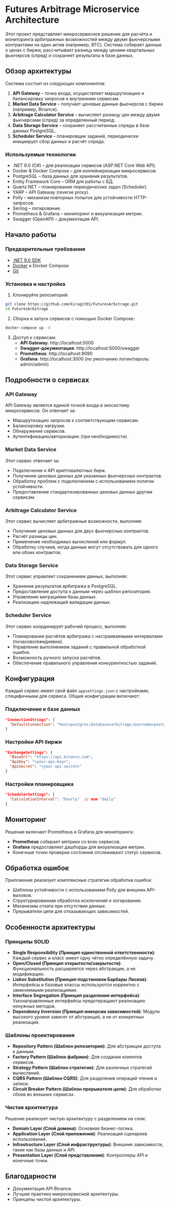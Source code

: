 # Futures Arbitrage Microservice Architecture

Этот проект представляет микросервисное решение для расчёта и мониторинга арбитражных возможностей между двумя фьючерсными контрактами на один актив (например, BTC). Система собирает данные о ценах с биржи, рассчитывает разницу между ценами квартальных фьючерсов (спред) и сохраняет результаты в базе данных.

## Обзор архитектуры

Система состоит из следующих компонентов:

1. **API Gateway** – точка входа, осуществляет маршрутизацию и балансировку запросов к внутренним сервисам.
2. **Market Data Service** – получает ценовые данные фьючерсов с биржи (например, Binance).
3. **Arbitrage Calculator Service** – вычисляет разницу цен между двумя фьючерсами (спред) за определенный период.
4. **Data Storage Service** – сохраняет рассчитанные спреды в базе данных PostgreSQL.
5. **Scheduler Service** – планировщик заданий, периодически инициирует сбор данных и расчёт спреда.

### Используемые технологии

- .NET 9.0 (C#) – для реализации сервисов (ASP.NET Core Web API).
- Docker & Docker Compose – для контейнеризации микросервисов.
- PostgreSQL – база данных для хранения результатов.
- Entity Framework Core – ORM для работы с БД.
- Quartz.NET – планирование периодических задач (Scheduler).
- YARP – API Gateway (reverse proxy).
- Polly – механизм повторных попыток для устойчивости HTTP-запросов.
- Serilog – логирование.
- Prometheus & Grafana – мониторинг и визуализация метрик.
- Swagger (OpenAPI) – документация API.


## Начало работы

### Предварительные требования

- [.NET 9.0 SDK](https://dotnet.microsoft.com/download/dotnet/9.0)
- [Docker](https://www.docker.com/get-started) и Docker Compose
- [Git](https://git-scm.com/downloads)

### Установка и настройка

1. Клонируйте репозиторий:

```bash
git clone https://github.com/kiragit01/FuturesArbitrage.git
cd FuturesArbitrage
```

2. Сборка и запуск сервисов с помощью Docker Compose:

```bash
docker-compose up -d
```

3. Доступ к сервисам:
    - **API Gateway**: http://localhost:5000
    - **Swagger-документация**: http://localhost:5000/swagger
    - **Prometheus**: http://localhost:9090
    - **Grafana**: http://localhost:3000 (по умолчанию логин/пароль: admin/admin)

## Подробности о сервисах

### API Gateway

API Gateway является единой точкой входа в экосистему микросервисов. Он отвечает за:
- Маршрутизацию запросов к соответствующим сервисам.
- Балансировку нагрузки.
- Обнаружение сервисов.
- Аутентификацию/авторизацию (при необходимости).

### Market Data Service

Этот сервис отвечает за:
- Подключение к API криптовалютных бирж.
- Получение ценовых данных для указанных фьючерсных контрактов.
- Обработку проблем с подключением с использованием политик устойчивости.
- Предоставление стандартизированных ценовых данных другим сервисам.

### Arbitrage Calculator Service

Этот сервис вычисляет арбитражные возможности, выполняя:
- Получение ценовых данных для двух фьючерсных контрактов.
- Расчёт разницы цен.
- Применение необходимых вычислений или формул.
- Обработку случаев, когда данные могут отсутствовать для одного или обоих контрактов.

### Data Storage Service

Этот сервис управляет сохранением данных, выполняя:
- Хранение результатов арбитража в PostgreSQL.
- Предоставление доступа к данным через шаблон репозитория.
- Управление миграциями базы данных.
- Реализацию надлежащей валидации данных.

### Scheduler Service

Этот сервис координирует рабочий процесс, выполняя:
- Планирование расчётов арбитража с настраиваемыми интервалами (почасово/ежедневно).
- Управление выполнением заданий с правильной обработкой ошибок.
- Возможность ручного запуска расчётов.
- Обеспечение правильного управления конкурентностью заданий.

## Конфигурация

Каждый сервис имеет свой файл `appsettings.json` с настройками, специфичными для сервиса. Общие конфигурации включают:

### Подключение к базе данных

```json
"ConnectionStrings": {
  "DefaultConnection": "Host=postgres;Database=arbitrage;Username=postgres;Password=postgres"
}
```

### Настройки API биржи

```json
"ExchangeSettings": {
  "BaseUrl": "https://api.binance.com",
  "ApiKey": "<your-api-key>",
  "ApiSecret": "<your-api-secret>"
}
```

### Настройки планировщика

```json
"SchedulerSettings": {
  "CalculationInterval": "hourly"  // или "daily"
}
```

## Мониторинг

Решение включает Prometheus и Grafana для мониторинга:
- **Prometheus** собирает метрики со всех сервисов.
- **Grafana** предоставляет дашборды для визуализации метрик.
- Конечные точки проверки состояния отслеживают статус сервисов.

## Обработка ошибок

Приложение реализует комплексные стратегии обработки ошибок:
- Шаблоны устойчивости с использованием Polly для внешних API-вызовов.
- Структурированная обработка исключений и логирование.
- Механизмы отката при отсутствии данных.
- Прерыватели цепи для отказывающих зависимостей.

## Особенности архитектуры

### Принципы SOLID

- **Single Responsibility (Принцип единственной ответственности)**: Каждый сервис и класс имеет одну чётко определённую задачу.
- **Open/Closed (Принцип открытости/закрытости)**: Функциональность расширяется через абстракции, а не модификацию.
- **Liskov Substitution (Принцип подстановки Барбары Лисков)**: Интерфейсы и базовые классы используются корректно с заменяемыми реализациями.
- **Interface Segregation (Принцип разделения интерфейса)**: Узконаправленные интерфейсы предотвращают реализацию ненужных методов.
- **Dependency Inversion (Принцип инверсии зависимостей)**: Модули высокого уровня зависят от абстракций, а не от конкретных реализаций.

### Шаблоны проектирования

- **Repository Pattern (Шаблон репозитория)**: Для абстракции доступа к данным.
- **Factory Pattern (Шаблон фабрики)**: Для создания клиентов сервисов.
- **Strategy Pattern (Шаблон стратегии)**: Для различных стратегий вычислений.
- **CQRS Pattern (Шаблон CQRS)**: Для разделения операций чтения и записи.
- **Circuit Breaker Pattern (Шаблон прерывателя цепи)**: Для обработки сбоев во внешних сервисах.

### Чистая архитектура

Решение реализует чистую архитектуру с разделением на слои:
- **Domain Layer (Слой домена)**: Основная бизнес-логика.
- **Application Layer (Слой приложения)**: Реализация сценариев использования.
- **Infrastructure Layer (Слой инфраструктуры)**: Внешние зависимости, такие как базы данных и API.
- **Presentation Layer (Слой представления)**: Контроллеры API и конечные точки.

## Благодарности

- Документация API Binance.
- Лучшие практики микросервисной архитектуры.
- Принципы чистой архитектуры.
